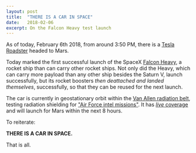 ```yaml
---
layout:	post
title:	"THERE IS A CAR IN SPACE"
date:	2018-02-06
excerpt: On the Falcon Heavy test launch
---
```


As of today, February 6th 2018, from around 3:50 PM, there is a
[Tesla Roadster](https://en.wikipedia.org/wiki/Elon_Musk%27s_Tesla_Roadster)
headed to Mars.

Today marked the first successful launch of the SpaceX
[Falcon Heavy](https://en.wikipedia.org/wiki/Falcon_Heavy), a rocket ship than
can carry other rocket ships.
Not only did the Heavy, which can carry more payload
than any other ship besides the Saturn V, launch successfully,
but its rocket boosters *then deattached and landed themselves*, successfully,
so that they can be reused for the next launch.

The car is currently in geostationary orbit within the
[Van Allen radiation belt][radiation belt], testing radiation shielding
for ["Air Force intel missions"][arstechnica].
It has [*live* coverage](https://www.youtube.com/watch?v=aBr2kKAHN6M)
and will launch for Mars within the next 8 hours.

To reiterate:

**THERE IS A CAR IN SPACE.**

That is all.

[radiation belt]: https://en.wikipedia.org/wiki/Van_Allen_radiation_belt
[arstechnica]: https://arstechnica.com/science/2018/02/at-the-pad-elon-musk-sizes-up-the-falcon-heavys-chance-of-success/
